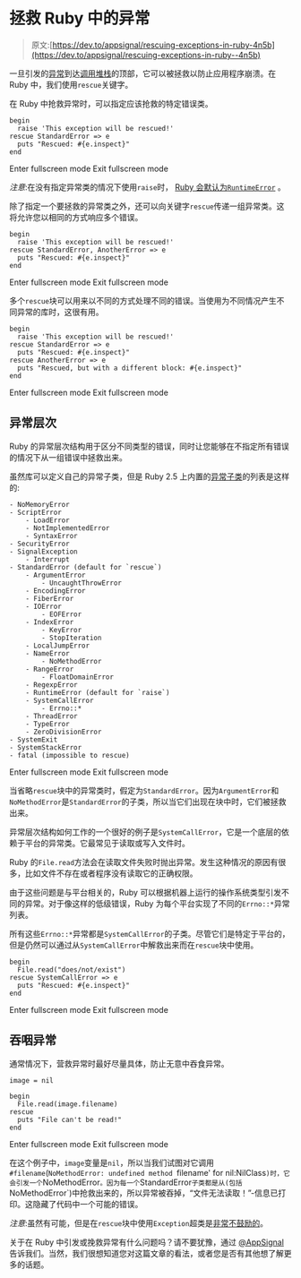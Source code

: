 # 拯救 Ruby 中的异常

> 原文:[https://dev.to/appsignal/rescuing-exceptions-in-ruby-4n5b](https://dev.to/appsignal/rescuing-exceptions-in-ruby--4n5b)

一旦引发的[异常](https://blog.appsignal.com/2018/03/13/exceptions-in-ruby.html)到达[调用堆栈](https://blog.appsignal.com/2018/02/06/reading-and-understanding-ruby-stack-traces.html)的顶部，它可以被拯救以防止应用程序崩溃。在 Ruby 中，我们使用`rescue`关键字。

在 Ruby 中抢救异常时，可以指定应该抢救的特定错误类。

```
begin
  raise 'This exception will be rescued!'
rescue StandardError => e
  puts "Rescued: #{e.inspect}"
end 
```

Enter fullscreen mode Exit fullscreen mode

*注意*:在没有指定异常类的情况下使用`raise`时， [Ruby 会默认为`RuntimeError`](https://blog.appsignal.com/2018/03/13/exceptions-in-ruby.html) 。

除了指定一个要拯救的异常类之外，还可以向关键字`rescue`传递一组异常类。这将允许您以相同的方式响应多个错误。

```
begin
  raise 'This exception will be rescued!'
rescue StandardError, AnotherError => e
  puts "Rescued: #{e.inspect}"
end 
```

Enter fullscreen mode Exit fullscreen mode

多个`rescue`块可以用来以不同的方式处理不同的错误。当使用为不同情况产生不同异常的库时，这很有用。

```
begin
  raise 'This exception will be rescued!'
rescue StandardError => e
  puts "Rescued: #{e.inspect}"
rescue AnotherError => e
  puts "Rescued, but with a different block: #{e.inspect}"
end 
```

Enter fullscreen mode Exit fullscreen mode

## 异常层次

Ruby 的异常层次结构用于区分不同类型的错误，同时让您能够在不指定所有错误的情况下从一组错误中拯救出来。

虽然库可以定义自己的异常子类，但是 Ruby 2.5 上内置的[异常子类](http://ruby-doc.org/core-2.5.0/Exception.html)的列表是这样的:

```
- NoMemoryError
- ScriptError
    - LoadError
    - NotImplementedError
    - SyntaxError
- SecurityError
- SignalException
    - Interrupt
- StandardError (default for `rescue`)
    - ArgumentError
        - UncaughtThrowError
    - EncodingError
    - FiberError
    - IOError
        - EOFError
    - IndexError
        - KeyError
        - StopIteration
    - LocalJumpError
    - NameError
        - NoMethodError
    - RangeError
        - FloatDomainError
    - RegexpError
    - RuntimeError (default for `raise`)
    - SystemCallError
        - Errno::*
    - ThreadError
    - TypeError
    - ZeroDivisionError
- SystemExit
- SystemStackError
- fatal (impossible to rescue) 
```

Enter fullscreen mode Exit fullscreen mode

当省略`rescue`块中的异常类时，假定为`StandardError`。因为`ArgumentError`和`NoMethodError`是`StandardError`的子类，所以当它们出现在块中时，它们被拯救出来。

异常层次结构如何工作的一个很好的例子是`SystemCallError`，它是一个底层的依赖于平台的异常类。它最常见于读取或写入文件时。

Ruby 的`File.read`方法会在读取文件失败时抛出异常。发生这种情况的原因有很多，比如文件不存在或者程序没有读取它的正确权限。

由于这些问题是与平台相关的，Ruby 可以根据机器上运行的操作系统类型引发不同的异常。对于像这样的低级错误，Ruby 为每个平台实现了不同的`Errno::*`异常列表。

所有这些`Errno::*`异常都是`SystemCallError`的子类。尽管它们是特定于平台的，但是仍然可以通过从`SystemCallError`中解救出来而在`rescue`块中使用。

```
begin
  File.read("does/not/exist")
rescue SystemCallError => e
  puts "Rescued: #{e.inspect}"
end 
```

Enter fullscreen mode Exit fullscreen mode

## 吞咽异常

通常情况下，营救异常时最好尽量具体，防止无意中吞食异常。

```
image = nil

begin
  File.read(image.filename)
rescue
  puts "File can't be read!"
end 
```

Enter fullscreen mode Exit fullscreen mode

在这个例子中，`image`变量是`nil`，所以当我们试图对它调用`#filename`(`NoMethodError: undefined method `filename' for nil:NilClass`)时，它会引发一个`NoMethodError`。因为每一个`StandardError`子类都是从(包括`NoMethodError`)中抢救出来的，所以异常被吞掉，“文件无法读取！”-信息已打印。这隐藏了代码中一个可能的错误。

*注意*:虽然有可能，但是在`rescue`块中使用`Exception`超类是[非常不鼓励的](https://blog.appsignal.com/2016/10/18/ruby-magic-exceptions-primer.html)。

关于在 Ruby 中引发或挽救异常有什么问题吗？请不要犹豫，通过 [@AppSignal](https://twitter.com/appsignal) 告诉我们。当然，我们很想知道您对这篇文章的看法，或者您是否有其他想了解更多的话题。